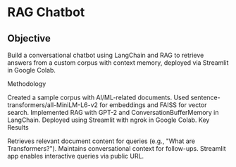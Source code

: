 # RAG Chatbot

## Objective

Build a conversational chatbot using LangChain and RAG to retrieve answers from a custom corpus with context memory, deployed via Streamlit in Google Colab.

Methodology

Created a sample corpus with AI/ML-related documents.
Used sentence-transformers/all-MiniLM-L6-v2 for embeddings and FAISS for vector search.
Implemented RAG with GPT-2 and ConversationBufferMemory in LangChain.
Deployed using Streamlit with ngrok in Google Colab.
Key Results

Retrieves relevant document content for queries (e.g., "What are Transformers?").
Maintains conversational context for follow-ups.
Streamlit app enables interactive queries via public URL.
